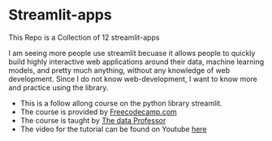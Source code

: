# Streamlit-apps
This Repo is a Collection of 12 streamlit-apps

I am seeing more people use streamlit becuase it allows people to quickly build highly interactive web applications around their data, machine learning models, and pretty much anything, without any knowledge of web development. Since I do not know web-development, I want to know more and practice using the library. 

- This is a follow allong course on the python library streamlit.
- The course is provided by [Freecodecamp.com](https://www.freecodecamp.org/)
- The course is taught by [The data Professor](http://dataprofessor.org/)
- The video for the tutorial can be found on Youtube [here](https://www.youtube.com/watch?v=JwSS70SZdyM)
